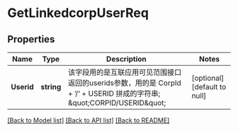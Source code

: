 # GetLinkedcorpUserReq

## Properties
Name | Type | Description | Notes
------------ | ------------- | ------------- | -------------
**Userid** | **string** | 该字段用的是互联应用可见范围接口返回的userids参数，用的是 CorpId + ’/‘ + USERID 拼成的字符串; \&quot;CORPID/USERID\&quot; | [optional] [default to null]

[[Back to Model list]](../README.md#documentation-for-models) [[Back to API list]](../README.md#documentation-for-api-endpoints) [[Back to README]](../README.md)



